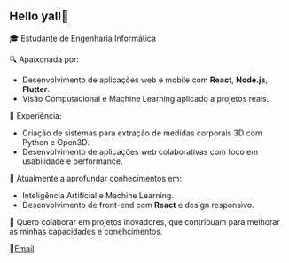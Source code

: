 ## Hello yall👐
🎓 Estudante de Engenharia Informática

🔍 Apaixonada por:
- Desenvolvimento de aplicações web e mobile com **React**, **Node.js**, **Flutter**.
- Visão Computacional e Machine Learning aplicado a projetos reais.

📌 Experiência:
- Criação de sistemas para extração de medidas corporais 3D com Python e Open3D.
- Desenvolvimento de aplicações web colaborativas com foco em usabilidade e performance.

🌱 Atualmente a aprofundar conhecimentos em:
- Inteligência Artificial e Machine Learning.
- Desenvolvimento de front-end com **React** e design responsivo.

💼 Quero colaborar em projetos inovadores, que contribuam para melhorar as minhas capacidades e conehcimentos.

🔗[Email](jacinta2004granjo@gmail.com)
<!--
**jacy4/jacy4** is a ✨ _special_ ✨ repository because its `README.md` (this file) appears on your GitHub profile.


